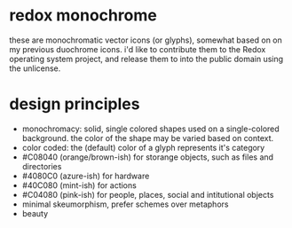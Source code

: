 # redox monochrome
these are monochromatic vector icons (or glyphs), somewhat based on on my previous duochrome icons. i'd like to contribute them to the Redox operating system project, and release them to into the public domain using the unlicense.

# design principles
* monochromacy:  solid, single colored shapes used on a single-colored background. the color of the shape may be varied based on context.
* color coded: the (default) color of a glyph represents it's category
 * #C08040 (orange/brown-ish) for storange objects, such as files and directories
 * #4080C0 (azure-ish) for hardware
 * #40C080 (mint-ish) for actions
 * #C04080 (pink-ish) for people, places, social and intitutional objects
* minimal skeumorphism, prefer schemes over metaphors
* beauty
